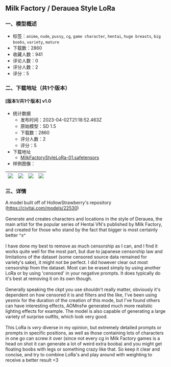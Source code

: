 ## Milk Factory / Derauea Style LoRa
### 一、模型概述

- 标签：`anime`, `nude`, `pussy`, `cg`, `game character`, `hentai`, `huge breasts`, `big boobs`, `variety`, `mature`
- 下载数：2860
- 收藏人数：941
- 评论人数：0
- 评分人数：2
- 评分：5

### 二、下载地址（共1个版本）

#### [版本1/共1个版本] v1.0

- 统计数据
  - 发布时间：2023-04-02T21:18:52.463Z
  - 原始模型：SD 1.5
  - 下载数：2860
  - 评分人数：2
  - 评分：5
- 下载地址
  - [MilkFactoryStyleLoRa-01.safetensors](https://civitai.com/api/download/models/34023)
- 样例图像：

| <img src="https://image.civitai.com/xG1nkqKTMzGDvpLrqFT7WA/51c35b27-ad2b-4323-b8e5-3af2d6a9f300/width=450/388343.jpeg" /> | <img src="https://image.civitai.com/xG1nkqKTMzGDvpLrqFT7WA/7485e707-2eef-4720-54ba-c5aa285ab800/width=450/388355.jpeg" /> | <img src="https://image.civitai.com/xG1nkqKTMzGDvpLrqFT7WA/d84a72d8-4d02-43b3-991a-6d5155251400/width=450/388354.jpeg" /> | <img src="https://image.civitai.com/xG1nkqKTMzGDvpLrqFT7WA/f3309d03-3323-4960-02f6-1c854668f100/width=450/388353.jpeg" /> |
| ---- | ---- | ---- | ---- |


### 三、详情
<p>A model built off of HollowStrawberry's repository (<a target="_blank" rel="ugc" href="https://civitai.com/models/22530">https://civitai.com/models/22530</a>)<br /><br />Generate and creates characters and locations in the style of Derauea, the main artist for the popular series of Hentai VN's published by Milk Factory, and created for those who stand by the fact that bigger is most certainly better ^x^<br /><br />I have done my best to remove as much censorship as I can, and I find it works quite well for the most part, but due to japanese censorship law and limitations of the dataset (some censored source data remained for variety's sake), it might not be perfect. I did however clear out most censorship from the dataset. Most can be erased simply by using another LoRa or by using 'censored' in your negative prompts. It does typically do it's best at removing it on its own though.<br /><br />Generally speaking the ckpt you use shouldn't really matter, obviously it's dependent on how censored it is and filters and the like, I've been using yesmix for the duration of the creation of this mode, but I've found others can have interesting effects, AOMnsfw generated much more realistic lighting effects for example. The model is also capable of generating a large variety of  surprise outfits, which look very good.<br /><br />This LoRa is <em>very</em> diverse in my opinion, but extremely detailed prompts or prompts in specific positions, as well as those containing lots of characters in one go can screw it over (since not every cg in Milk Factory games is a head on shot it can generate a lot of weird extra booba) and you might get floating boobs with legs or something crazy like that. So keep it clear and concise, and try to combine LoRa's and play around with weighting to receive a better result &lt;3</p>